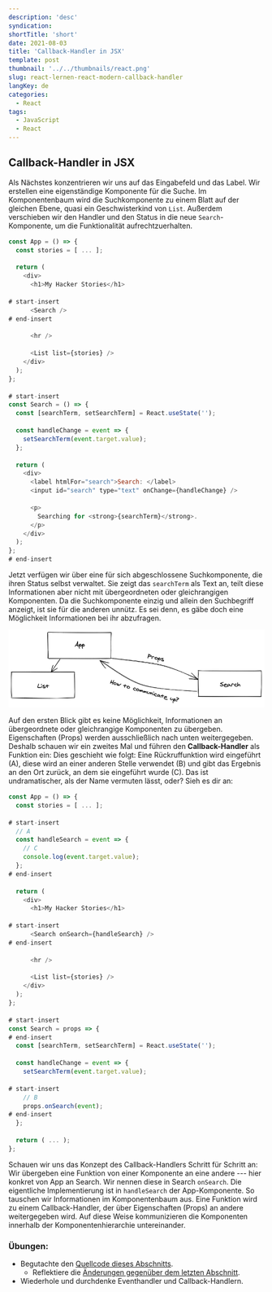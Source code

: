 ```yaml
---
description: 'desc'
syndication:
shortTitle: 'short'
date: 2021-08-03
title: 'Callback-Handler in JSX'
template: post
thumbnail: '../../thumbnails/react.png'
slug: react-lernen-react-modern-callback-handler
langKey: de
categories:
  - React
tags:
  - JavaScript
  - React
---
```


## Callback-Handler in JSX

Als Nächstes konzentrieren wir uns auf das Eingabefeld und das Label. Wir erstellen eine eigenständige Komponente für die Suche. Im Komponentenbaum wird die Suchkomponente zu einem Blatt auf der gleichen Ebene, quasi ein Geschwisterkind von `List`. Außerdem verschieben wir den Handler und den Status in die neue `Search`-Komponente, um die Funktionalität aufrechtzuerhalten.

```js
const App = () => {
  const stories = [ ... ];

  return (
    <div>
      <h1>My Hacker Stories</h1>

# start-insert
      <Search />
# end-insert

      <hr />

      <List list={stories} />
    </div>
  );
};

# start-insert
const Search = () => {
  const [searchTerm, setSearchTerm] = React.useState('');

  const handleChange = event => {
    setSearchTerm(event.target.value);
  };

  return (
    <div>
      <label htmlFor="search">Search: </label>
      <input id="search" type="text" onChange={handleChange} />

      <p>
        Searching for <strong>{searchTerm}</strong>.
      </p>
    </div>
  );
};
# end-insert
```

Jetzt verfügen wir über eine für sich abgeschlossene Suchkomponente, die ihren Status selbst verwaltet. Sie zeigt das `searchTerm` als Text an, teilt diese Informationen aber nicht mit übergeordneten oder gleichrangigen Komponenten. Da die Suchkomponente einzig und allein den Suchbegriff anzeigt, ist sie für die anderen unnütz. Es sei denn, es gäbe doch eine Möglichkeit Informationen bei ihr abzufragen.

![](../images/callback-handler.png)

Auf den ersten Blick gibt es keine Möglichkeit, Informationen an übergeordnete oder gleichrangige Komponenten zu übergeben. Eigenschaften (Props) werden ausschließlich nach unten weitergegeben. Deshalb schauen wir ein zweites Mal und führen den **Callback-Handler** als Funktion ein: Dies geschieht wie folgt: Eine Rückruffunktion wird eingeführt (A), diese wird an einer anderen Stelle verwendet (B) und gibt das Ergebnis an den Ort zurück, an dem sie eingeführt wurde (C). Das ist undramatischer, als der Name vermuten lässt, oder? Sieh es dir an:

```js
const App = () => {
  const stories = [ ... ];

# start-insert
  // A
  const handleSearch = event => {
    // C
    console.log(event.target.value);
  };
# end-insert

  return (
    <div>
      <h1>My Hacker Stories</h1>

# start-insert
      <Search onSearch={handleSearch} />
# end-insert

      <hr />

      <List list={stories} />
    </div>
  );
};

# start-insert
const Search = props => {
# end-insert
  const [searchTerm, setSearchTerm] = React.useState('');

  const handleChange = event => {
    setSearchTerm(event.target.value);

# start-insert
    // B
    props.onSearch(event);
# end-insert
  };

  return ( ... );
};
```

Schauen wir uns das Konzept des Callback-Handlers Schritt für Schritt an: Wir übergeben eine Funktion von einer Komponente an eine andere --- hier konkret von App an Search. Wir nennen diese in Search `onSearch`. Die eigentliche Implementierung ist in `handleSearch` der App-Komponente. So tauschen wir Informationen im Komponentenbaum aus. Eine Funktion wird zu einem Callback-Handler, der über Eigenschaften (Props) an andere weitergegeben wird. Auf diese Weise kommunizieren die Komponenten innerhalb der Komponentenhierarchie untereinander.

### Übungen:

* Begutachte den [Quellcode dieses Abschnitts](https://codesandbox.io/s/github/the-road-to-learn-react/hacker-stories/tree/hs/Callback-Handler-in-JSX).
  * Reflektiere die [Änderungen gegenüber dem letzten Abschnitt](https://github.com/the-road-to-learn-react/hacker-stories/compare/hs/React-State...hs/Callback-Handler-in-JSX?expand=1).
* Wiederhole und durchdenke Eventhandler und Callback-Handlern.
<img src="https://vg07.met.vgwort.de/na/1e1c54ee746e42928be696f9c7fef7ee" width="1" height="1" alt="">
